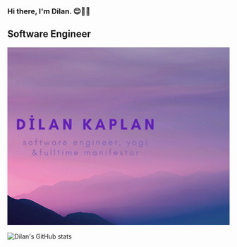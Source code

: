 
### Hi there, I'm Dilan. 😊👩‍💻

## Software Engineer 
![](margaret_.gif)


![Dilan's GitHub stats](https://github-readme-stats.vercel.app/api?username=dilankaplan&show_icons=true&theme=radical)






